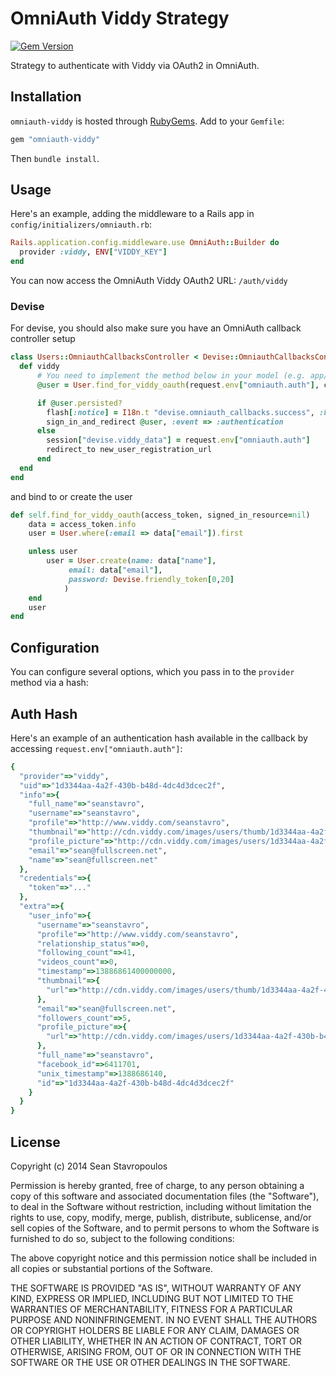 # OmniAuth Viddy Strategy

[![Gem Version](http://img.shields.io/gem/v/omniauth-viddy.svg)][gem]

[gem]: https://rubygems.org/gems/omniauth-viddy

Strategy to authenticate with Viddy via OAuth2 in OmniAuth.

## Installation

`omniauth-viddy` is hosted through [RubyGems](http://rubygems.org/gems/omniauth-viddy).  Add to your `Gemfile`:

```ruby
gem "omniauth-viddy"
```
Then `bundle install`.

## Usage

Here's an example, adding the middleware to a Rails app in `config/initializers/omniauth.rb`:

```ruby
Rails.application.config.middleware.use OmniAuth::Builder do
  provider :viddy, ENV["VIDDY_KEY"]
end
```

You can now access the OmniAuth Viddy OAuth2 URL: `/auth/viddy`

### Devise

For devise, you should also make sure you have an OmniAuth callback controller setup

```ruby
class Users::OmniauthCallbacksController < Devise::OmniauthCallbacksController
  def viddy
      # You need to implement the method below in your model (e.g. app/models/user.rb)
      @user = User.find_for_viddy_oauth(request.env["omniauth.auth"], current_user)

      if @user.persisted?
        flash[:notice] = I18n.t "devise.omniauth_callbacks.success", :kind => "viddy"
        sign_in_and_redirect @user, :event => :authentication
      else
        session["devise.viddy_data"] = request.env["omniauth.auth"]
        redirect_to new_user_registration_url
      end
  end
end
```

and bind to or create the user

```ruby
def self.find_for_viddy_oauth(access_token, signed_in_resource=nil)
    data = access_token.info
    user = User.where(:email => data["email"]).first

    unless user
        user = User.create(name: data["name"],
             email: data["email"],
             password: Devise.friendly_token[0,20]
            )
    end
    user
end
```
## Configuration

You can configure several options, which you pass in to the `provider` method via a hash:

## Auth Hash

Here's an example of an authentication hash available in the callback by accessing `request.env["omniauth.auth"]`:

```ruby
{
  "provider"=>"viddy",
  "uid"=>"1d3344aa-4a2f-430b-b48d-4dc4d3dcec2f",
  "info"=>{
    "full_name"=>"seanstavro",
    "username"=>"seanstavro",
    "profile"=>"http://www.viddy.com/seanstavro",
    "thumbnail"=>"http://cdn.viddy.com/images/users/thumb/1d3344aa-4a2f-430b-b48d-4dc4d3dcec2f_150x150.jpg?t=0",
    "profile_picture"=>"http://cdn.viddy.com/images/users/1d3344aa-4a2f-430b-b48d-4dc4d3dcec2f.jpg?t=0",
    "email"=>"sean@fullscreen.net",
    "name"=>"sean@fullscreen.net"
  },
  "credentials"=>{
    "token"=>"..."
  },
  "extra"=>{
    "user_info"=>{
      "username"=>"seanstavro",
      "profile"=>"http://www.viddy.com/seanstavro",
      "relationship_status"=>0,
      "following_count"=>41,
      "videos_count"=>0,
      "timestamp"=>13886861400000000,
      "thumbnail"=>{
        "url"=>"http://cdn.viddy.com/images/users/thumb/1d3344aa-4a2f-430b-b48d-4dc4d3dcec2f_150x150.jpg?t=0"
      },
      "email"=>"sean@fullscreen.net",
      "followers_count"=>5,
      "profile_picture"=>{
        "url"=>"http://cdn.viddy.com/images/users/1d3344aa-4a2f-430b-b48d-4dc4d3dcec2f.jpg?t=0"
      },
      "full_name"=>"seanstavro",
      "facebook_id"=>6411701,
      "unix_timestamp"=>1388686140,
      "id"=>"1d3344aa-4a2f-430b-b48d-4dc4d3dcec2f"
    }
  }
}
```

## License

Copyright (c) 2014 Sean Stavropoulos

Permission is hereby granted, free of charge, to any person obtaining
a copy of this software and associated documentation files (the
"Software"), to deal in the Software without restriction, including
without limitation the rights to use, copy, modify, merge, publish,
distribute, sublicense, and/or sell copies of the Software, and to
permit persons to whom the Software is furnished to do so, subject to
the following conditions:

The above copyright notice and this permission notice shall be
included in all copies or substantial portions of the Software.

THE SOFTWARE IS PROVIDED "AS IS", WITHOUT WARRANTY OF ANY KIND,
EXPRESS OR IMPLIED, INCLUDING BUT NOT LIMITED TO THE WARRANTIES OF
MERCHANTABILITY, FITNESS FOR A PARTICULAR PURPOSE AND
NONINFRINGEMENT. IN NO EVENT SHALL THE AUTHORS OR COPYRIGHT HOLDERS BE
LIABLE FOR ANY CLAIM, DAMAGES OR OTHER LIABILITY, WHETHER IN AN ACTION
OF CONTRACT, TORT OR OTHERWISE, ARISING FROM, OUT OF OR IN CONNECTION
WITH THE SOFTWARE OR THE USE OR OTHER DEALINGS IN THE SOFTWARE.

